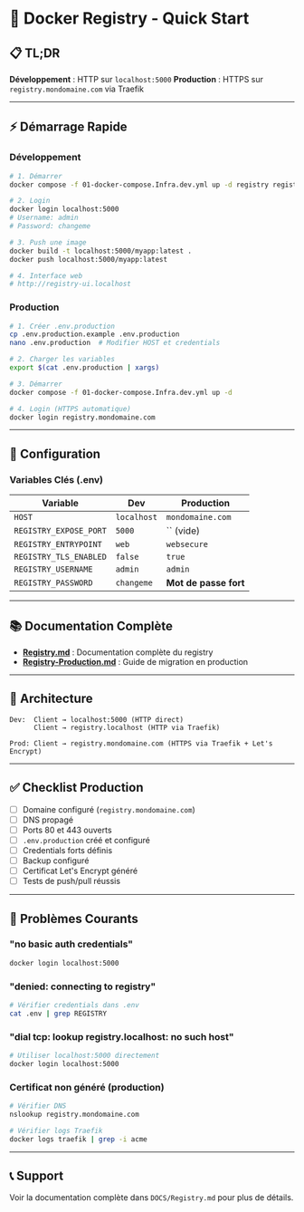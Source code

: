 # 🚀 Docker Registry - Quick Start

## 📋 TL;DR

**Développement** : HTTP sur `localhost:5000`
**Production** : HTTPS sur `registry.mondomaine.com` via Traefik

---

## ⚡ Démarrage Rapide

### Développement

```bash
# 1. Démarrer
docker compose -f 01-docker-compose.Infra.dev.yml up -d registry registry-ui

# 2. Login
docker login localhost:5000
# Username: admin
# Password: changeme

# 3. Push une image
docker build -t localhost:5000/myapp:latest .
docker push localhost:5000/myapp:latest

# 4. Interface web
# http://registry-ui.localhost
```

### Production

```bash
# 1. Créer .env.production
cp .env.production.example .env.production
nano .env.production  # Modifier HOST et credentials

# 2. Charger les variables
export $(cat .env.production | xargs)

# 3. Démarrer
docker compose -f 01-docker-compose.Infra.dev.yml up -d

# 4. Login (HTTPS automatique)
docker login registry.mondomaine.com
```

---

## 🔧 Configuration

### Variables Clés (.env)

| Variable | Dev | Production |
|----------|-----|------------|
| `HOST` | `localhost` | `mondomaine.com` |
| `REGISTRY_EXPOSE_PORT` | `5000` | `` (vide) |
| `REGISTRY_ENTRYPOINT` | `web` | `websecure` |
| `REGISTRY_TLS_ENABLED` | `false` | `true` |
| `REGISTRY_USERNAME` | `admin` | `admin` |
| `REGISTRY_PASSWORD` | `changeme` | **Mot de passe fort** |

---

## 📚 Documentation Complète

- **[Registry.md](./Registry.md)** : Documentation complète du registry
- **[Registry-Production.md](./Registry-Production.md)** : Guide de migration en production

---

## 🎯 Architecture

```
Dev:  Client → localhost:5000 (HTTP direct)
      Client → registry.localhost (HTTP via Traefik)

Prod: Client → registry.mondomaine.com (HTTPS via Traefik + Let's Encrypt)
```

---

## ✅ Checklist Production

- [ ] Domaine configuré (`registry.mondomaine.com`)
- [ ] DNS propagé
- [ ] Ports 80 et 443 ouverts
- [ ] `.env.production` créé et configuré
- [ ] Credentials forts définis
- [ ] Backup configuré
- [ ] Certificat Let's Encrypt généré
- [ ] Tests de push/pull réussis

---

## 🐛 Problèmes Courants

### "no basic auth credentials"
```bash
docker login localhost:5000
```

### "denied: connecting to registry"
```bash
# Vérifier credentials dans .env
cat .env | grep REGISTRY
```

### "dial tcp: lookup registry.localhost: no such host"
```bash
# Utiliser localhost:5000 directement
docker login localhost:5000
```

### Certificat non généré (production)
```bash
# Vérifier DNS
nslookup registry.mondomaine.com

# Vérifier logs Traefik
docker logs traefik | grep -i acme
```

---

## 📞 Support

Voir la documentation complète dans `DOCS/Registry.md` pour plus de détails.
